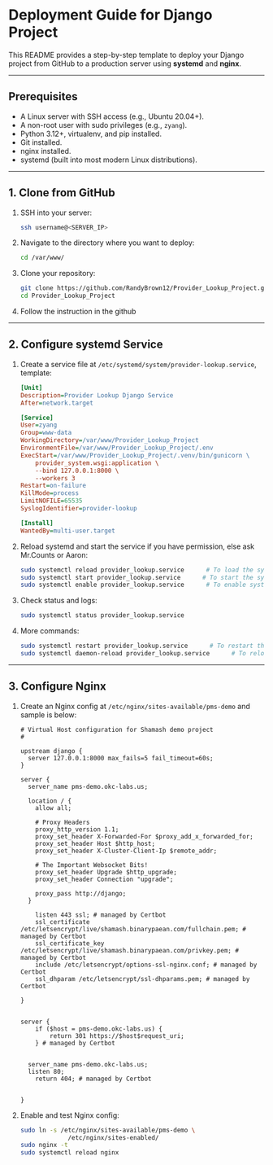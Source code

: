 # Deployment Guide for Django Project

This README provides a step-by-step template to deploy your Django project from GitHub to a production server using **systemd** and **nginx**.

---

## Prerequisites

* A Linux server with SSH access (e.g., Ubuntu 20.04+).
* A non-root user with sudo privileges (e.g., `zyang`).
* Python 3.12+, virtualenv, and pip installed.
* Git installed.
* nginx installed.
* systemd (built into most modern Linux distributions).

---

## 1. Clone from GitHub

1. SSH into your server:

   ```bash
   ssh username@<SERVER_IP>
   ```
2. Navigate to the directory where you want to deploy:

   ```bash
   cd /var/www/
   ```
3. Clone your repository:

   ```bash
   git clone https://github.com/RandyBrown12/Provider_Lookup_Project.git
   cd Provider_Lookup_Project
   ```
4. Follow the instruction in the github 

---

## 2. Configure systemd Service

1. Create a service file at `/etc/systemd/system/provider-lookup.service`, template:

   ```ini
   [Unit]
   Description=Provider Lookup Django Service
   After=network.target

   [Service]
   User=zyang
   Group=www-data
   WorkingDirectory=/var/www/Provider_Lookup_Project
   EnvironmentFile=/var/www/Provider_Lookup_Project/.env
   ExecStart=/var/www/Provider_Lookup_Project/.venv/bin/gunicorn \
       provider_system.wsgi:application \
       --bind 127.0.0.1:8000 \
       --workers 3
   Restart=on-failure
   KillMode=process
   LimitNOFILE=65535
   SyslogIdentifier=provider-lookup

   [Install]
   WantedBy=multi-user.target
   ```
2. Reload systemd and start the service if you have permission, else ask Mr.Counts or Aaron:

   ```bash
   sudo systemctl reload provider_lookup.service      # To load the systemd file
   sudo systemctl start provider_lookup.service      # To start the systemd running
   sudo systemctl enable provider_lookup.service      # To enable systemd running while the server restart
   ```
3. Check status and logs:

   ```bash
   sudo systemctl status provider_lookup.service
   ```
4. More commands:

   ```bash
   sudo systemctl restart provider_lookup.service      # To restart the systemd application
   sudo systemctl daemon-reload provider_lookup.service      # To reload the systemd file if the systemd file is updated
   ```

---

## 3. Configure Nginx

1. Create an Nginx config at `/etc/nginx/sites-available/pms-demo` and sample is below:

   ```nginx
   # Virtual Host configuration for Shamash demo project
   #
   
   upstream django {
     server 127.0.0.1:8000 max_fails=5 fail_timeout=60s;
   }
   
   server {
     server_name pms-demo.okc-labs.us;
   
     location / {
       allow all;
   
       # Proxy Headers
       proxy_http_version 1.1;
       proxy_set_header X-Forwarded-For $proxy_add_x_forwarded_for;
       proxy_set_header Host $http_host;
       proxy_set_header X-Cluster-Client-Ip $remote_addr;
   
       # The Important Websocket Bits!
       proxy_set_header Upgrade $http_upgrade;
       proxy_set_header Connection "upgrade";
   
       proxy_pass http://django;
     }
   
       listen 443 ssl; # managed by Certbot
       ssl_certificate /etc/letsencrypt/live/shamash.binarypaean.com/fullchain.pem; # managed by Certbot
       ssl_certificate_key /etc/letsencrypt/live/shamash.binarypaean.com/privkey.pem; # managed by Certbot
       include /etc/letsencrypt/options-ssl-nginx.conf; # managed by Certbot
       ssl_dhparam /etc/letsencrypt/ssl-dhparams.pem; # managed by Certbot
   
   }
   
   
   server {
       if ($host = pms-demo.okc-labs.us) {
           return 301 https://$host$request_uri;
       } # managed by Certbot
   
   
     server_name pms-demo.okc-labs.us;
     listen 80;
       return 404; # managed by Certbot
   
   
   }
   ```
2. Enable and test Nginx config:

   ```bash
   sudo ln -s /etc/nginx/sites-available/pms-demo \
                /etc/nginx/sites-enabled/
   sudo nginx -t
   sudo systemctl reload nginx
   ```
